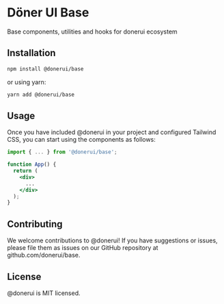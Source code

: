 # Döner UI Base

Base components, utilities and hooks for donerui ecosystem

## Installation

```bash
npm install @donerui/base
```

or using yarn:

```bash
yarn add @donerui/base
```

## Usage
Once you have included @donerui in your project and configured Tailwind CSS, you can start using the components as follows:

```jsx
import { ... } from '@donerui/base';

function App() {
  return (
    <div>
      ...
    </div>
  );
}
```

## Contributing
We welcome contributions to @donerui! If you have suggestions or issues, please file them as issues on our GitHub repository at github.com/donerui/base.

## License
@donerui is MIT licensed.
